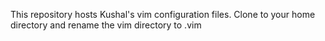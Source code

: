 This repository hosts Kushal's vim configuration files.
Clone to your home directory and rename the vim directory to .vim
